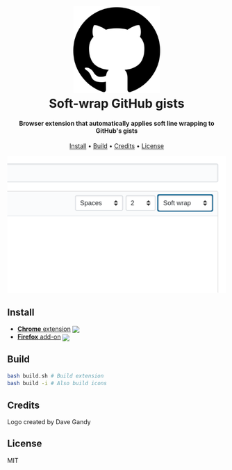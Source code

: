 [link-cws]: https://chrome.google.com/webstore/detail/fnnpkjfendiieociibokhioeflbblepm "Version published on Chrome Web Store"
[link-amo]: https://addons.mozilla.org/en-US/firefox/addon/soft-wrap-github-gists/ "Version published on Mozilla Add-ons"

<h1 align="center">
  <br>
  <img src="https://raw.githubusercontent.com/corollari/soft-wrap-github-gists/master/promo/icon.png" width="200"></a>
  <br>
  Soft-wrap GitHub gists
  <br>
</h1>

<h4 align="center">Browser extension that automatically applies soft line wrapping to GitHub's gists</h4>

<p align="center">
  <a href="#install">Install</a> •
  <a href="#build">Build</a> •
  <a href="#credits">Credits</a> •
  <a href="#license">License</a>
</p>

![screenshot](https://raw.githubusercontent.com/corollari/soft-wrap-github-gists/master/promo/screenshot.png)

## Install
- [**Chrome** extension][link-cws] [<img valign="middle" src="https://img.shields.io/chrome-web-store/v/ihoaepdiibjbifnhcjoaddgcnfgjmjdk.svg?label=%20">][link-cws]
- [**Firefox** add-on][link-amo] [<img valign="middle" src="https://img.shields.io/amo/v/ankitab.svg?label=%20">][link-amo]

## Build
```bash
bash build.sh # Build extension
bash build -i # Also build icons
```

## Credits
Logo created by Dave Gandy

## License
MIT
